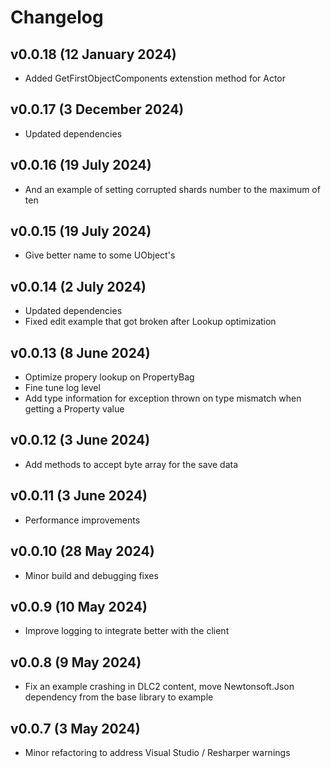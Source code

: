 # Changelog


## v0.0.18 (12 January 2024)
- Added GetFirstObjectComponents extenstion method for Actor

## v0.0.17 (3 December 2024)
- Updated dependencies

## v0.0.16 (19 July 2024)
- And an example of setting corrupted shards number to the maximum of ten

## v0.0.15 (19 July 2024)
- Give better name to some UObject's

## v0.0.14 (2 July 2024)
- Updated dependencies
- Fixed edit example that got broken after Lookup optimization

## v0.0.13 (8 June 2024)
- Optimize propery lookup on PropertyBag
- Fine tune log level
- Add type information for exception thrown on type mismatch when getting a Property value

## v0.0.12 (3 June 2024)
- Add methods to accept byte array for the save data

## v0.0.11 (3 June 2024)
- Performance improvements

## v0.0.10 (28 May 2024)
- Minor build and debugging fixes

## v0.0.9 (10 May 2024)

- Improve logging to integrate better with the client

## v0.0.8 (9 May 2024)

- Fix an example crashing in DLC2 content, move Newtonsoft.Json dependency from the base library to example

## v0.0.7 (3 May 2024)

- Minor refactoring to address Visual Studio / Resharper warnings
